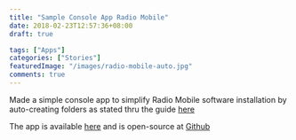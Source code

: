 ```yaml
---
title: "Sample Console App Radio Mobile"
date: 2018-02-23T12:57:36+08:00
draft: true

tags: ["Apps"]
categories: ["Stories"]
featuredImage: "/images/radio-mobile-auto.jpg"
comments: true
---
```


Made a simple console app to simplify Radio Mobile software installation by auto-creating folders as stated thru the guide <a  class="link" href="http://www.ve2dbe.com/download/download.html" target="_blank">here</a>

The app is available <a class="link" href="https://onedrive.live.com/?cid=fe92ac3ae0420178&id=FE92AC3AE0420178%21326631&authkey=!AKldxajSXd2yGh0" target="_blank">here</a> and is open-source at <a class="link" href="https://github.com/reddvid/RadioMobileAuto" target="_blank">Github</a>
